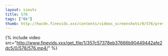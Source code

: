 ```yaml
--- 
layout: sieutv
title: 576
tags: ["0k"]
thumb: http://hwcdn.finevids.xxx/contents/videos_screenshots/0/576/preview.mp4.jpg
---
```

{% include video src="http://www.finevids.xxx/get_file/1/357c57378eb37666b90449442afe2dc5/0/576/576.mp4/" %} 
